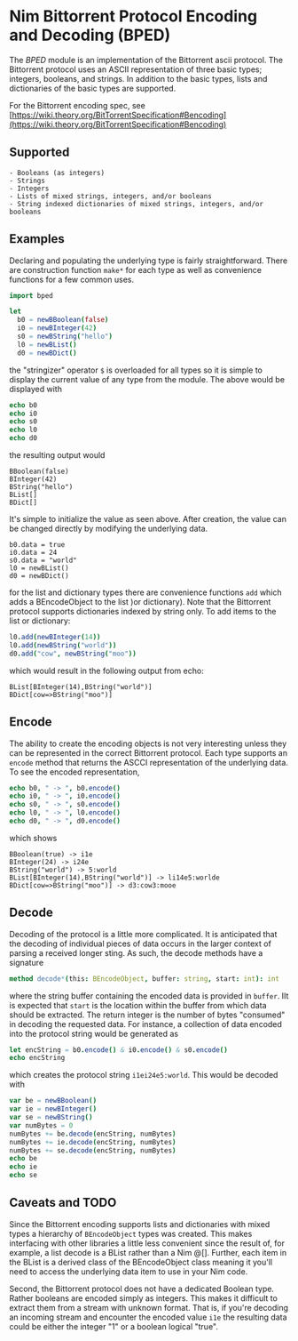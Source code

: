 # Nim Bittorrent Protocol Encoding and Decoding (BPED)

The *BPED* module is an implementation of the Bittorrent ascii protocol.
The Bittorrent protocol uses an ASCII representation of three basic types;
integers, booleans, and strings.  In addition to the basic types, lists and
dictionaries of the basic types are supported.

For the Bittorrent encoding spec, see [https://wiki.theory.org/BitTorrentSpecification#Bencoding](https://wiki.theory.org/BitTorrentSpecification#Bencoding)

## Supported
    - Booleans (as integers)
    - Strings
    - Integers
    - Lists of mixed strings, integers, and/or booleans
    - String indexed dictionaries of mixed strings, integers, and/or booleans

## Examples

Declaring and populating the underlying type is fairly straightforward.  There
are construction function `make*` for each type as well as convenience functions
 for a few common uses.
```nim
import bped

let
  b0 = newBBoolean(false)
  i0 = newBInteger(42)
  s0 = newBString("hello")
  l0 = newBList()
  d0 = newBDict()
```
the "stringizer" operator `$` is overloaded for all types so it is simple to
display the current value of any type from the module.  The above would be
displayed with
```nim
echo b0
echo i0
echo s0
echo l0
echo d0
```
the resulting output would
```
BBoolean(false)
BInteger(42)
BString("hello")
BList[]
BDict[]
```
It's simple to initialize the value as seen above.  After creation, the
value can be changed directly by modifying the underlying data.
```
b0.data = true
i0.data = 24
s0.data = "world"
l0 = newBList()
d0 = newBDict()
```
for the list and dictionary types there are convenience functions `add` which
adds a BEncodeObject to the list )or dictionary).  Note that the Bittorrent
protocol supports dictionaries indexed by string only.  To add items to the
list or dictionary:
```nim
l0.add(newBInteger(14))
l0.add(newBString("world"))
d0.add("cow", newBString("moo"))
```
which would result in the following output from echo:
```
BList[BInteger(14),BString("world")]
BDict[cow=>BString("moo")]
```
## Encode
The ability to create the encoding objects is not very interesting unless they
can be represented in the correct Bittorrent protocol.  Each type supports an
`encode` method that returns the ASCCI representation of the underlying data.
To see the encoded representation,
```nim
echo b0, " -> ", b0.encode()
echo i0, " -> ", i0.encode()
echo s0, " -> ", s0.encode()
echo l0, " -> ", l0.encode()
echo d0, " -> ", d0.encode()
```
which shows
```
BBoolean(true) -> i1e
BInteger(24) -> i24e
BString("world") -> 5:world
BList[BInteger(14),BString("world")] -> li14e5:worlde
BDict[cow=>BString("moo")] -> d3:cow3:mooe
```

## Decode
Decoding of the protocol is a little more complicated.  It is anticipated that
the decoding of individual pieces of data occurs in the larger context of
parsing a received longer sting.  As such, the decode methods have a signature
```nim
method decode*(this: BEncodeObject, buffer: string, start: int): int
```
where the string buffer containing the encoded data is provided in `buffer`.
IIt is expected that `start` is the location within the buffer from which data
should be extracted.  The return integer is the number of bytes "consumed" in
decoding the requested data.  For instance, a collection of data encoded into
the protocol string would be generated as
```nim
let encString = b0.encode() & i0.encode() & s0.encode()
echo encString
```
which creates the protocol string `i1ei24e5:world`.  This would be decoded with
```nim
var be = newBBoolean()
var ie = newBInteger()
var se = newBString()
var numBytes = 0
numBytes += be.decode(encString, numBytes)
numBytes += ie.decode(encString, numBytes)
numBytes += se.decode(encString, numBytes)
echo be
echo ie
echo se
```

## Caveats and TODO
Since the Bittorrent encoding supports lists and dictionaries with mixed types
a hierarchy of `BEncodeObject` types was created.  This makes interfacing with
other libraries a little less convenient since the result of, for example, a
list decode is a BList rather than a Nim @[].  Further, each item in the
BList is a derived class of the BEncodeObject class meaning it you'll need to
access the underlying data item to use in your Nim code.

Second, the Bittorrent protocol does not have a dedicated Boolean type.  Rather
booleans are encoded simply as integers.  This makes it difficult to extract
them from a stream with unknown format.  That is, if you're decoding an incoming
stream and encounter the encoded value `i1e` the resulting data could be either
the integer "1" or a boolean logical "true".
